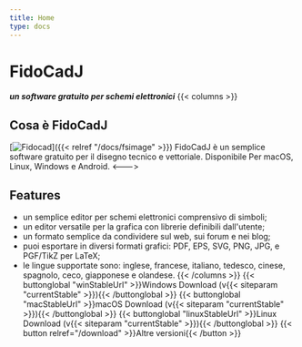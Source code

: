 ```yaml
---
title: Home
type: docs
---
```


# FidoCadJ
***un software gratuito per schemi elettronici***
{{< columns >}}
## Cosa è FidoCadJ
[![Fidocad](/ecg.png)]({{< relref "/docs/fsimage" >}})
FidoCadJ è un semplice software gratuito per il disegno tecnico e vettoriale. Disponibile Per macOS, Linux, Windows e Android.
<--->

## Features
* un semplice editor per schemi elettronici comprensivo di simboli;
* un editor versatile per la grafica con librerie definibili dall'utente;
* un formato semplice da condividere sul web, sui forum e nei blog;
* puoi esportare in diversi formati grafici: PDF, EPS, SVG, PNG, JPG, e PGF/TikZ per LaTeX;
* le lingue supportate sono: inglese, francese, italiano, tedesco, cinese, spagnolo, ceco, giapponese e olandese.
{{< /columns >}}
{{< buttonglobal "winStableUrl" >}}Windows Download (v{{< siteparam "currentStable" >}}){{< /buttonglobal >}}
{{< buttonglobal "macStableUrl" >}}macOS Download (v{{< siteparam "currentStable" >}}){{< /buttonglobal >}}
{{< buttonglobal "linuxStableUrl" >}}Linux Download (v{{< siteparam "currentStable" >}}){{< /buttonglobal >}}
{{< button relref="/download" >}}Altre versioni{{< /button >}}
